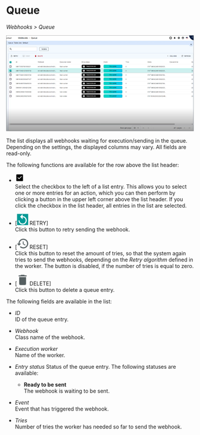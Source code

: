 # Queue

*Webhooks > Queue*

![Workers](../../Assets/Screenshots/Webhooks/Queue/Queue.png "[workers]")

The list displays all webhooks waiting for execution/sending in the queue. Depending on the settings, the displayed columns may vary. All fields are read-only.

The following functions are available for the row above the list header:

- ![Select](../../Assets/Icons/Checkbox.png "[Select]") <!--- Icon-->   
   Select the checkbox to the left of a list entry. This allows you to select one or more entries for an action, which you can then perform by clicking a button in the upper left corner above the list header.
    If you click the checkbox in the list header, all entries in the list are selected. 

- [![Retry](../../Assets/Icons/Retry01.png "[Retry]") RETRY]<!---Icon-->    
    Click this button to retry sending the webhook. 

- [![Reset](../../Assets/Icons/Reset.png "[Reset]") RESET]<!---Icon-->   
    Click this button to reset the amount of tries, so that the system again tries to send the webhooks, depending on the *Retry algorithm* defined in the worker. The button is disabled, if the number of tries is equal to zero.

- [![Delete](../../Assets/Icons/Trash01.png "[Delete]") DELETE]    
    Click this button to delete a queue entry. <!---You can delete several webhooks at once?-->

The following fields are available in the list:
- *ID*   
    ID of the queue entry.

- *Webhook*   
    Class name of the webhook.

- *Execution worker*   
    Name of the worker.

- *Entry status*
    Status of the queue entry. The following statuses are available:

    - **Ready to be sent**   
        The webhook is waiting to be sent.

- *Event*   
    Event that has triggered the webhook.

- *Tries*   
    Number of tries the worker has needed so far to send the webhook.

